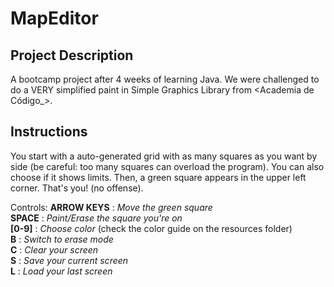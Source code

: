 # MapEditor

## Project Description
A bootcamp project after 4 weeks of learning Java.
We were challenged to do a VERY simplified paint in Simple Graphics Library from <Academia de Código_>.

## Instructions
You start with a auto-generated grid with as many squares as you want by side (be careful: too many squares can overload the program). You can also choose if it shows limits.
Then, a green square appears in the upper left corner. That's you! (no offense).

Controls:
**ARROW KEYS** : *Move the green square*  
**SPACE** : *Paint/Erase the square you're on*  
**[0-9]** : *Choose color* (check the color guide on the resources folder)  
**B** : *Switch to erase mode*  
**C** : *Clear your screen*  
**S** : *Save your current screen*  
**L** : *Load your last screen*  
